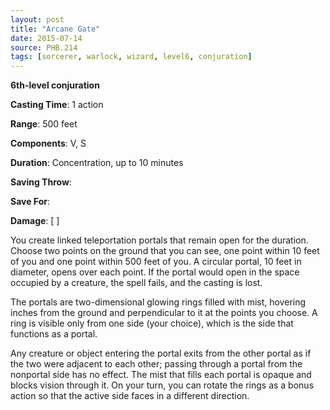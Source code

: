 ```yaml
---
layout: post
title: "Arcane Gate"
date: 2015-07-14
source: PHB.214
tags: [sorcerer, warlock, wizard, level6, conjuration]
---
```


**6th-level conjuration**

**Casting Time**: 1 action

**Range**: 500 feet

**Components**: V, S

**Duration**: Concentration, up to 10 minutes

**Saving Throw**:

**Save For**:

**Damage**: [ ]

You create linked teleportation portals that remain open for the duration. Choose two points on the ground that you can see, one point within 10 feet of you and one point within 500 feet of you. A circular portal, 10 feet in diameter, opens over each point. If the portal would open in the space occupied by a creature, the spell fails, and the casting is lost.

The portals are two-dimensional glowing rings filled with mist, hovering inches from the ground and perpendicular to it at the points you choose. A ring is visible only from one side (your choice), which is the side that functions as a portal.

Any creature or object entering the portal exits from the other portal as if the two were adjacent to each other; passing through a portal from the nonportal side has no effect. The mist that fills each portal is opaque and blocks vision through it. On your turn, you can rotate the rings as a bonus action so that the active side faces in a different direction.